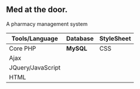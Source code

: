 ## Med at the door.
A pharmacy management system

| Tools/Language | Database | StyleSheet |
| --- | -- | -- |
| Core PHP | **MySQL** | CSS |
| Ajax |
| JQuery/JavaScript |
| HTML |

